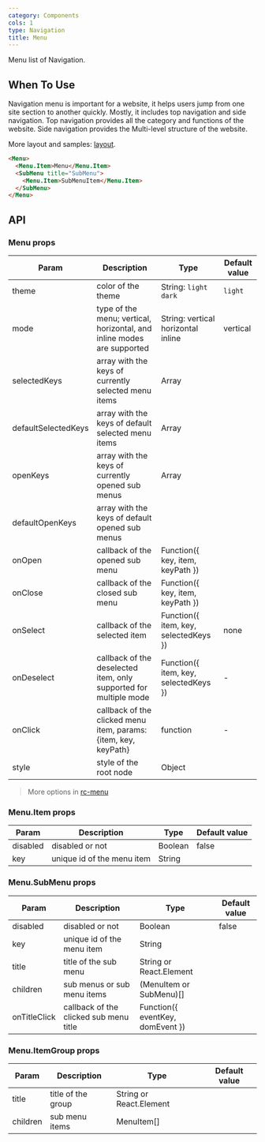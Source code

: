 ```yaml
---
category: Components
cols: 1
type: Navigation
title: Menu
---
```


Menu list of Navigation.

## When To Use

Navigation menu is important for a website, it helps users jump from one site section to another quickly. Mostly, it includes top navigation and side navigation. Top navigation provides all the category and functions of the website. Side navigation provides the Multi-level structure of the website.

More layout and samples: [layout](/docs/spec/layout).

```html
<Menu>
  <Menu.Item>Menu</Menu.Item>
  <SubMenu title="SubMenu">
    <Menu.Item>SubMenuItem</Menu.Item>
  </SubMenu>
</Menu>
```

## API

### Menu props

| Param    | Description   | Type     | Default value       |
|----------|---------------|----------|--------------|
| theme    | color of the theme | String: `light` `dark` | `light` |
| mode | type of the menu; vertical, horizontal, and inline modes are supported | String: vertical horizontal inline | vertical |
| selectedKeys | array with the keys of currently selected menu items | Array |      |
| defaultSelectedKeys | array with the keys of default selected menu items | Array |      |
| openKeys | array with the keys of currently opened sub menus | Array |  |
| defaultOpenKeys | array with the keys of default opened sub menus |  |      |
| onOpen | callback of the opened sub menu | Function({ key, item, keyPath }) |  |
| onClose | callback of the closed sub menu | Function({ key, item, keyPath }) |  |
| onSelect | callback of the selected item | Function({ item, key, selectedKeys }) | none   |
| onDeselect | callback of the deselected item, only supported for multiple mode | Function({ item, key, selectedKeys }) | - |
| onClick | callback of the clicked menu item, params: {item, key, keyPath} | function | - |
| style | style of the root node | Object | |

> More options in [rc-menu](https://github.com/react-component/menu#api)

### Menu.Item props

| Param    | Description    | Type     | Default value       |
|----------|----------------|----------|--------------|
| disabled    | disabled or not | Boolean   |  false  |
| key   | unique id of the menu item |  String |  |

### Menu.SubMenu props

| Param    | Description    | Type     | Default value       |
|----------|----------------|----------|--------------|
| disabled    | disabled or not | Boolean   |  false  |
| key   | unique id of the menu item |  String |  |
| title    | title of the sub menu | String or React.Element   |    |
| children | sub menus or sub menu items | (MenuItem or SubMenu)[] |  |
| onTitleClick | callback of the clicked sub menu title | Function({ eventKey, domEvent }) |  |

### Menu.ItemGroup props

| Param    | Description    | Type     | Default value       |
|----------|----------------|----------|--------------|
| title    | title of the group       | String or React.Element |    |
| children | sub menu items    | MenuItem[] |  |
